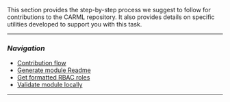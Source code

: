 This section provides the step-by-step process we suggest to follow for contributions to the CARML repository. It also provides details on specific utilities developed to support you with this task.

---

### _Navigation_

- [Contribution flow](./Contribution%20guide%20-%20Contribution%20flow)
- [Generate module Readme](./Contribution%20guide%20-%20Generate%20module%20Readme)
- [Get formatted RBAC roles](./Contribution%20guide%20-%20Get%20formatted%20RBAC%20roles)
- [Validate module locally](./Contribution%20guide%20-%20Validate%20module%20locally)
---
